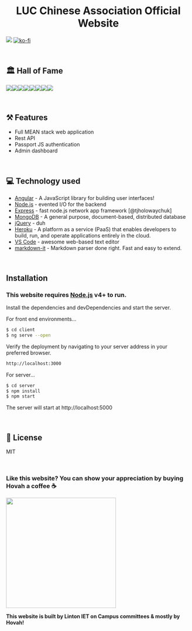 # <div align="center">LUC Chinese Association Official Website</div> 

![](https://img.shields.io/badge/Status-Completed-red?style=for-the-badge)
[![ko-fi](https://www.ko-fi.com/img/githubbutton_sm.svg)](https://ko-fi.com/W7W61L27Z)

<br/>

## 🏛️ Hall of Fame

[![](https://sourcerer.io/fame/hovahyii/Linton-IET-On-Campus/LUC-Chinese-Association/images/0)](https://sourcerer.io/fame/hovahyii/Linton-IET-On-Campus/LUC-Chinese-Association/links/0)[![](https://sourcerer.io/fame/hovahyii/Linton-IET-On-Campus/LUC-Chinese-Association/images/1)](https://sourcerer.io/fame/hovahyii/Linton-IET-On-Campus/LUC-Chinese-Association/links/1)[![](https://sourcerer.io/fame/hovahyii/Linton-IET-On-Campus/LUC-Chinese-Association/images/2)](https://sourcerer.io/fame/hovahyii/Linton-IET-On-Campus/LUC-Chinese-Association/links/2)[![](https://sourcerer.io/fame/hovahyii/Linton-IET-On-Campus/LUC-Chinese-Association/images/3)](https://sourcerer.io/fame/hovahyii/Linton-IET-On-Campus/LUC-Chinese-Association/links/3)[![](https://sourcerer.io/fame/hovahyii/Linton-IET-On-Campus/LUC-Chinese-Association/images/4)](https://sourcerer.io/fame/hovahyii/Linton-IET-On-Campus/LUC-Chinese-Association/links/4)[![](https://sourcerer.io/fame/hovahyii/Linton-IET-On-Campus/LUC-Chinese-Association/images/5)](https://sourcerer.io/fame/hovahyii/Linton-IET-On-Campus/LUC-Chinese-Association/links/5)[![](https://sourcerer.io/fame/hovahyii/Linton-IET-On-Campus/LUC-Chinese-Association/images/6)](https://sourcerer.io/fame/hovahyii/Linton-IET-On-Campus/LUC-Chinese-Association/links/6)[![](https://sourcerer.io/fame/hovahyii/Linton-IET-On-Campus/LUC-Chinese-Association/images/7)](https://sourcerer.io/fame/hovahyii/Linton-IET-On-Campus/LUC-Chinese-Association/links/7)

<br/>

## ⚒️ Features
- Full MEAN stack web application
- Rest API
- Passport JS authentication
- Admin dashboard

<br/>

## 💻 Technology used
* [Angular](https://angular.io/) - A JavaScript library for building user interfaces!
* [Node.js](https://nodejs.org/en/) - evented I/O for the backend
* [Express](https://expressjs.com/) - fast node.js network app framework [@tjholowaychuk]
* [MongoDB](https://www.mongodb.com/) -  A general purpose, document-based, distributed database
* [jQuery](https://jquery.com/) - duh
* [Heroku](https://heroku.com/) - A platform as a service (PaaS) that enables developers to build, run, and operate applications entirely in the cloud.
* [VS Code](https://code.visualstudio.com/) - awesome web-based text editor
* [markdown-it](https://guides.github.com/features/mastering-markdown/) - Markdown parser done right. Fast and easy to extend.

<br/>

## Installation

### This website requires [Node.js](https://nodejs.org/) v4+ to run.

Install the dependencies and devDependencies and start the server.


For front end environments...

```sh
$ cd client
$ ng serve --open
```

Verify the deployment by navigating to your server address in your preferred browser.

```sh
http://localhost:3000
```


For server...

```sh
$ cd server
$ npm install 
$ npm start
```

The server will start at http://localhost:5000

<br/>


## 📝 License

MIT

<br/>

### Like this website? You can show your appreciation by buying Hovah a coffee ☕
<a target="_blank" rel="noopener noreferrer" href="https://www.buymeacoffee.com/hovahyii">
<img src="https://github.com/appcraftstudio/buymeacoffee/raw/master/Images/snapshot-bmc-button.png" width="300" style="max-width:100%;">
</a>

<br/>

**This website is built by Linton IET on Campus committees & mostly by Hovah!**
